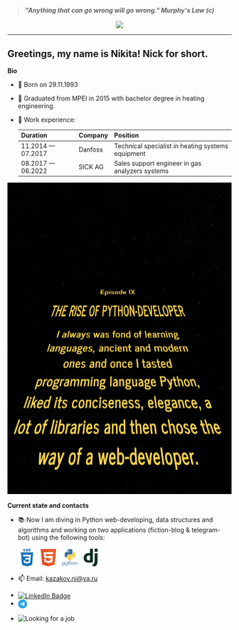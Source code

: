 
> ***"Anything that can go wrong will go wrong." Murphy's Law (c)***

 <div align="center">
  <img src="https://media.giphy.com/media/qgQUggAC3Pfv687qPC/giphy.gif" align="center"> </img>
  </div>
  
  ---
 
## Greetings, my name is Nikita! Nick for short.

**Bio**
- :baby: Born on 29.11.1993
- :school: Graduated from MPEI in 2015 with bachelor degree in heating engineering.
- :office: Work experience:

     | Duration          | Company       | Position      |
     | -------------     | ------------- | ------------- |
     | 11.2014 — 07.2017 | Danfoss       | Technical specialist in heating systems equipment |
     | 08.2017 — 06.2022 | SICK AG       | Sales support engineer in gas analyzers systems|

 <img src="https://github.com/KazakNi/KazakNi/blob/e9d5a5e1063f3bbba6be86c089924341967162f8/starwars.png" title="Django" alt="Django" width="1100" height="700"/>


**Current state and contacts**
- 📚 Now I am diving in Python web-developing, data structures and algorithms and working on two applications (fiction-blog & telegram-bot) using the following tools: <br>
&nbsp;<div>
  <img src="https://github.com/devicons/devicon/blob/master/icons/css3/css3-plain-wordmark.svg"  title="CSS3" alt="CSS" width="40" height="40"/>&nbsp;
  <img src="https://github.com/devicons/devicon/blob/master/icons/html5/html5-original.svg" title="HTML5" alt="HTML" width="40" height="40"/>&nbsp;
  <img src="https://github.com/devicons/devicon/blob/master/icons/python/python-original-wordmark.svg" title="Python" alt="Python" width="40" height="40"/>&nbsp;
  <img src="https://github.com/devicons/devicon/blob/master/icons/django/django-plain.svg" title="Django" alt="Django" width="40" height="40"/>
</div>

- 📫 Email: [kazakov.ni@ya.ru](mailto:kazakov.ni@ya.ru)

- <a href="https://www.linkedin.com/in/nikita-kazakov-b9b180104">
    <img src="https://img.shields.io/badge/LinkedIn-blue?style=for-the-badge&logo=linkedin&logoColor=white" alt="LinkedIn Badge" align="center"/>
  </a>
- <a href="https://t.me/kazakni">
    <img src="https://github.com/KazakNi/KazakNi/blob/0e9c9b4999ff522282f3a7c2b9058cab47f9bbb7/telegram.png" alt="Telegram" align="center" width="20" height="20"/>
  </a> 
- ![Looking for a job](https://img.shields.io/badge/-Looking%20for%20a%20job-green?style=&logo=github&logoColor=black)
